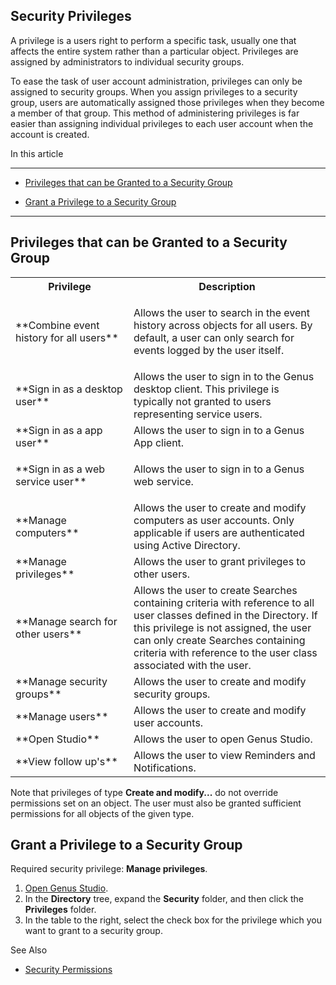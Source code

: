 ## Security Privileges

A privilege is a users right to perform a specific task, usually one that affects the entire system rather than a particular object. Privileges are assigned by administrators to individual security groups.

To ease the task of user account administration, privileges can only be assigned to security groups. When you assign privileges to a security group, users are automatically assigned those privileges when they become a member of that group. This method of administering privileges is far easier than assigning individual privileges to each user account when the account is created.

In this article

* * *

*   [Privileges that can be Granted to a Security Group](#privileges-that-can-be-granted-to-a-security-group)

*   [Grant a Privilege to a Security Group](#grant-a-privilege-to-a-security-group)

* * *

## Privileges that can be Granted to a Security Group

<table style="WIDTH: 100%">

<tbody>

<tr>

<th>Privilege</th>

<th>Description</th>

</tr>

<tr>

<td>**Combine event history for all users**</td>

<td>

Allows the user to search in the event history across objects for all users. By default, a user can only search for events logged by the user itself.

</td>

</tr>

<tr>

<td>**Sign in as a desktop user**</td>

<td>Allows the user to sign in to the Genus desktop client. This privilege is typically not granted to users representing service users.</td>

</tr>

<tr>

<td>**Sign in as a app user**</td>

<td>Allows the user to sign in to a Genus App client.</td>

</tr>

<tr>

<td>**Sign in as a web service user**</td>

<td>

Allows the user to sign in to a Genus web service.

</td>

</tr>

<tr>

<td>**Manage computers**</td>

<td>Allows the user to create and modify computers as user accounts. Only applicable if users are authenticated using Active Directory.</td>

</tr>

<tr>

<td>**Manage privileges**</td>

<td>Allows the user to grant privileges to other users.</td>

</tr>

<tr>

<td>**Manage search for other users**</td>

<td>Allows the user to create Searches containing criteria with reference to all user classes defined in the Directory. If this privilege is not assigned, the user can only create Searches containing criteria with reference to the user class associated with the user.</td>

</tr>

<tr>

<td>**Manage security groups**</td>

<td>Allows the user to create and modify security groups.</td>

</tr>

<tr>

<td>**Manage users**</td>

<td>Allows the user to create and modify user accounts.</td>

</tr>

<tr>

<td>**Open Studio**</td>

<td>Allows the user to open Genus Studio.</td>

</tr>

<tr>

<td>**View follow up's**</td>

<td>Allows the user to view Reminders and Notifications.</td>

</tr>

</tbody>

<colgroup><col width="30%" style="WIDTH: 30%"><col width="50%" style="WIDTH: 50%"></colgroup></table>

Note that privileges of type **Create and modify...** do not override permissions set on an object. The user must also be granted sufficient permissions for all objects of the given type.



## Grant a Privilege to a Security Group

Required security privilege: **Manage privileges**.

1.  [Open Genus Studio](../defining-the-application-model/genus-studio-basics/how-to-open-genus-studio.md).
2.  In the **Directory** tree, expand the **Security** folder, and then click the **Privileges** folder.
3.  In the table to the right, select the check box for the privilege which you want to grant to a security group.



See Also

*   [Security Permissions](security-permissions.md)